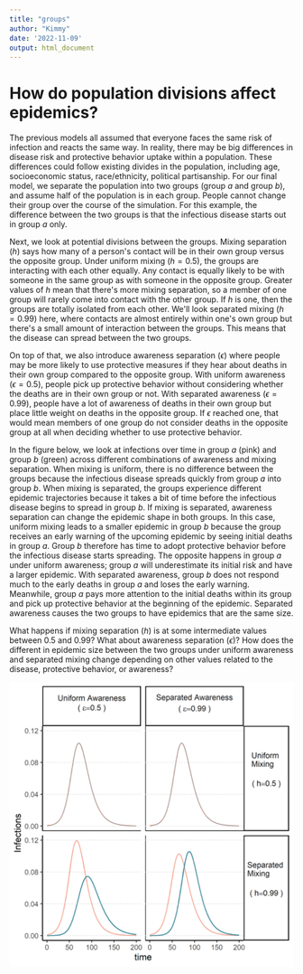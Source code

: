 ```yaml
---
title: "groups"
author: "Kimmy"
date: '2022-11-09'
output: html_document
---
```




# How do population divisions affect epidemics?

The previous models all assumed that everyone faces the same risk of infection and reacts the same way. In reality, there may be big differences in disease risk and protective behavior uptake within a population. These differences could follow existing divides in the population, including age, socioeconomic status, race/ethnicity, political partisanship. For our final model, we separate the population into two groups (group *a* and group *b*), and assume half of the population is in each group. People cannot change their group over the course of the simulation. For this example, the difference between the two groups is that the infectious disease starts out in group *a* only.

Next, we look at potential divisions between the groups. Mixing separation (*h*) says how many of a person's contact will be in their own group versus the opposite group. Under uniform mixing ($h=0.5$), the groups are interacting with each other equally. Any contact is equally likely to be with someone in the same group as with someone in the opposite group. Greater values of *h* mean that there's more mixing separation, so a member of one group will rarely come into contact with the other group. If *h* is one, then the groups are totally isolated from each other. We'll look separated mixing ($h=0.99$) here, where contacts are almost entirely within one's own group but there's a small amount of interaction between the groups. This means that the disease can spread between the two groups. 

On top of that, we also introduce awareness separation ($\epsilon$) where people may be more likely to use protective measures if they hear about deaths in their own group compared to the opposite group. With uniform awareness ($\epsilon=0.5$), people pick up protective behavior without considering whether the deaths are in their own group or not. With separated awareness ($\epsilon=0.99$), people have a lot of awareness of deaths in their own group but place little weight on deaths in the opposite group. If $\epsilon$ reached one, that would mean members of one group do not consider deaths in the opposite group at all when deciding whether to use protective behavior.

In the figure below, we look at infections over time in group *a* (pink) and group *b* (green) across different combinations of awareness and mixing separation. When mixing is uniform, there is no difference between the groups because the infectious disease spreads quickly from group *a* into group *b*. When mixing is separated, the groups experience different epidemic trajectories because it takes a bit of time before the infectious disease begins to spread in group *b*. If mixing is separated, awareness separation can change the epidemic shape in both groups. In this case, uniform mixing leads to a smaller epidemic in group *b* because the group receives an early warning of the upcoming epidemic by seeing initial deaths in group *a*. Group *b* therefore has time to adopt protective behavior before the infectious disease starts spreading. The opposite happens in group *a* under uniform awareness; group *a* will underestimate its initial risk and have a larger epidemic. With separated awareness, group *b* does not respond much to the early deaths in group *a* and loses the early warning. Meanwhile, group *a* pays more attention to the initial deaths within its group and pick up protective behavior at the beginning of the epidemic. Separated awareness causes the two groups to have epidemics that are the same size.

What happens if mixing separation (*h*) is at some intermediate values between 0.5 and 0.99? What about awareness separation ($\epsilon$)? How does the different in epidemic size between the two groups under uniform awareness and separated mixing change depending on other values related to the disease, protective behavior, or awareness?

![plot of chunk h-epsilon](figure/h-epsilon-1.png)


